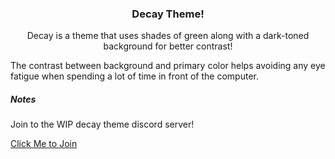 <h3 align="center">
	Decay Theme!
</h3>

<p align="center">
  Decay is a theme that uses shades of green along with a dark-toned background for better contrast!

  The contrast between background and primary color helps avoiding any eye fatigue when spending a lot of time in front of the computer. 
</p>

<h5>Notes</h5>

Join to the WIP decay theme discord server!

[Click Me to Join](https://discord.gg/87duqCjx)
